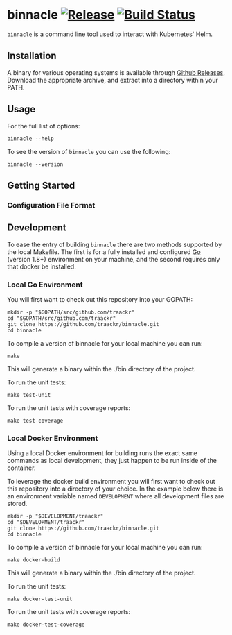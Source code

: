 # binnacle [![Release][release-image]][release-url] [![Build Status][travis-image]][travis-url]

`binnacle` is a command line tool used to interact with Kubernetes' Helm.

## Installation

A binary for various operating systems is available through [Github Releases][github-releases].  Download the appropriate archive, and extract into a directory within your PATH.

## Usage

For the full list of options:

```shell
binnacle --help
```

To see the version of `binnacle` you can use the following:

```shell
binnacle --version
```

## Getting Started

### Configuration File Format

## Development

To ease the entry of building `binnacle` there are two methods supported by the local Makefile.  The first is for a fully installed and configured [Go][go] (version 1.8+) environment on your machine, and the second requires only that docker be installed.

### Local Go Environment

You will first want to check out this repository into your GOPATH:

```script
mkdir -p "$GOPATH/src/github.com/traackr"
cd "$GOPATH/src/github.com/traackr"
git clone https://github.com/traackr/binnacle.git
cd binnacle
```

To compile a version of binnacle for your local machine you can run:

```script
make
```

This will generate a binary within the ./bin directory of the project.

To run the unit tests:

```script
make test-unit
```

To run the unit tests with coverage reports:

```script
make test-coverage
```

### Local Docker Environment

Using a local Docker environment for building runs the exact same commands as local development, they just happen to be run inside of the container.

To leverage the docker build environment you will first want to check out this repository into a directory of your choice.  In the example below there is an environment variable named `DEVELOPMENT` where all development files are stored.

```script
mkdir -p "$DEVELOPMENT/traackr"
cd "$DEVELOPMENT/traackr"
git clone https://github.com/traackr/binnacle.git
cd binnacle
```

To compile a version of binnacle for your local machine you can run:

```script
make docker-build
```

This will generate a binary within the ./bin directory of the project.

To run the unit tests:

```script
make docker-test-unit
```

To run the unit tests with coverage reports:

```script
make docker-test-coverage
```

[docker]: https://www.docker.com
[docker-compose]: https://docs.docker.com/compose/
[docker-golang]: https://hub.docker.com/_/golang/
[github-releases]: https://github.com/traackr/binnacle/releases
[go]: https://www.golang.org/
[release-url]: https://github.com/traackr/binnacle/releases/latest
[release-image]: https://img.shields.io/github/release/traackr/binnacle.svg
[travis-url]: https://travis-ci.org/traackr-binnacle
[travis-image]: https://travis-ci.org/traackr/binnacle.svg?branch=master

